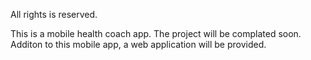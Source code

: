 
All rights is reserved.

This is a mobile health coach app. The project will be complated soon. Additon to this mobile app, a web application will be provided. 
